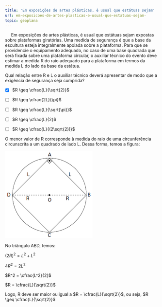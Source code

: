 ```yaml
---
title: 'Em exposições de artes plásticas, é usual que estátuas sejam'
url: em-exposicoes-de-artes-plasticas-e-usual-que-estatuas-sejam-
topic: geoplana
---
```



     Em exposições de artes plásticas, é usual que estátuas sejam expostas sobre plataformas giratórias. Uma medida de segurança é que a base da escultura esteja integralmente apoiada sobre a plataforma. Para que se providencie o equipamento adequado, no caso de uma base quadrada que será fixada sobre uma plataforma circular, o auxiliar técnico do evento deve estimar a medida R do raio adequado para a plataforma em termos da medida L do lado da base da estátua.

Qual relação entre R e L o auxiliar técnico deverá apresentar de modo que a exigência de segurança seja cumprida?



- [x] $R \geq \cfrac{L}{\sqrt{2}}$
- [ ] $R \geq \cfrac{2L}{\pi}$
- [ ] $R \geq \cfrac{L}{\sqrt{\pi}}$
- [ ] $R \geq \cfrac{L}{2}$
- [ ] $R \geq \cfrac{L}{(2\sqrt{2})}$


O menor valor de R corresponde à medida do raio de uma circunferência circunscrita a um quadrado de lado L. Dessa forma, temos a figura:

![](2f3c5857-e66a-8838-fc4a-00def0b989be.png)

No triângulo ABD, temos:

$(2R)^2 = L^2 + L^2$

$4R^2 = 2L^2$

$R^2 = \cfrac{L^2}{2}$

$R = \cfrac{L}{\sqrt{2}}$

Logo, R deve ser maior ou igual a $R = \cfrac{L}{\sqrt{2}}$, ou seja, $R \geq \cfrac{L}{\sqrt{2}}$
